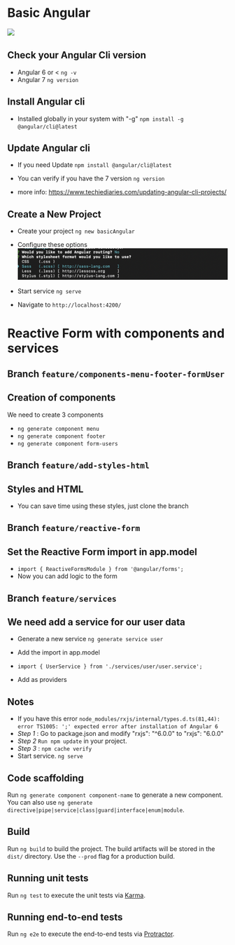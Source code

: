 # Basic Angular

![](https://i.gifer.com/MJQT.gif)

## Check your Angular Cli version
- Angular 6 or <
`ng -v`
- Angular 7
`ng version`

## Install Angular cli
- Installed globally in your system with "-g" 
`npm install -g @angular/cli@latest`

## Update Angular cli
- If you need Update 
`npm install @angular/cli@latest`

- You can verify if you have the 7 version
 `ng version`

- more info: https://www.techiediaries.com/updating-angular-cli-projects/

 ## Create a New Project
- Create your project 
`ng new basicAngular`

- Configure these options
![](/src/assets/images/install-options.png)

- Start service `ng serve`
- Navigate to `http://localhost:4200/`

# Reactive Form with components and services 
## Branch `feature/components-menu-footer-formUser` 
## Creation of components

We need to create 3 components
- `ng generate component menu` 
- `ng generate component footer`
- `ng generate component form-users`

## Branch `feature/add-styles-html` 
## Styles and HTML

- You can save time using these styles, just clone the branch

## Branch `feature/reactive-form` 
## Set the Reactive Form import in app.model

- `import { ReactiveFormsModule } from '@angular/forms';`
- Now you can add logic to the form

## Branch `feature/services` 
## We need add a service for our user data

- Generate a new service `ng generate service user` 
- Add the import in app.model

- `import { UserService } from './services/user/user.service';`
- Add as providers


 ## Notes

- If you have this error `node_modules/rxjs/internal/types.d.ts(81,44): error TS1005: ';' expected error after installation of Angular 6`
- *Step 1* : Go to package.json and modify "rxjs": "^6.0.0" to "rxjs": "6.0.0"
- *Step 2* `Run npm update` in your project.
- *Step 3* : 
`npm cache verify`
- Start service.
`ng serve` 

## Code scaffolding

Run `ng generate component component-name` to generate a new component. You can also use `ng generate directive|pipe|service|class|guard|interface|enum|module`.

## Build

Run `ng build` to build the project. The build artifacts will be stored in the `dist/` directory. Use the `--prod` flag for a production build.

## Running unit tests

Run `ng test` to execute the unit tests via [Karma](https://karma-runner.github.io).

## Running end-to-end tests

Run `ng e2e` to execute the end-to-end tests via [Protractor](http://www.protractortest.org/).
